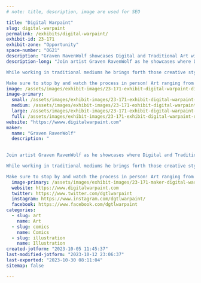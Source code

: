 ```yaml
---
# note: title, description, image are used for SEO

title: "Digital Warpaint"
slug: digital-warpaint
permalink: /exhibits/digital-warpaint/
exhibit-id: 23-171
exhibit-zone: "Opportunity"
space-number: "OG21"
description: "Graven RavenWolf showcases Digital and Traditional Art within the world of Digital Warpaint!"
description-long: "Join artist Graven RavenWolf as he showcases where Digital and Traditional Art meet within the world of Digital Warpaint!

While working in traditional mediums he brings forth those creative stylings into the digital realm through technology.

Make sure to stop by and watch the process in person! Art ranging from cartoon nostalgia to robots! Lots of robots!"
image: /assets/images/exhibit-images/23-171-exhibit-digital-warpaint-digital-warpaint-science-center-large.jpg
image-primary: 
  small: /assets/images/exhibit-images/23-171-exhibit-digital-warpaint-digital-warpaint-science-center-small.jpg
  medium: /assets/images/exhibit-images/23-171-exhibit-digital-warpaint-digital-warpaint-science-center-medium.jpg
  large: /assets/images/exhibit-images/23-171-exhibit-digital-warpaint-digital-warpaint-science-center-large.jpg
  full: /assets/images/exhibit-images/23-171-exhibit-digital-warpaint-digital-warpaint-science-center-full.jpg
website: "https://wwww.digitalwarpaint.com"
maker: 
  name: "Graven RavenWolf"
  description: "
	

Join artist Graven RavenWolf as he showcases where Digital and Traditional Art meet within the world of Digital Warpaint!

While working in traditional mediums he brings forth those creative stylings into the digital realm through technology.

Make sure to stop by and watch the process in person! Art ranging from cartoon nostalgia to robots! Lots of robots!"
  image-primary: /assets/images/exhibit-images/23-171-maker-digital-warpaint-graven-art-vs-artist-advert-medium.jpg
  website: https://www.digitalwarpaint.com
  twitter: https://www.twitter.com/dgtlwarpaint
  instagram: https://www.instagram.com/dgtlwarpaint/
  facebook: https://www.facebook.com/dgtlwarpaint
categories: 
  - slug: art
    name: Art
  - slug: comics
    name: Comics
  - slug: illustration
    name: Illustration
created-jotform: "2023-10-05 11:45:37"
last-modified-jotform: "2023-10-12 23:06:37"
last-exported: "2023-10-30 08:11:04"
sitemap: false

---
```

